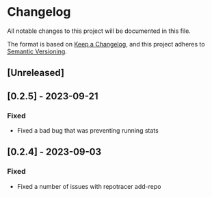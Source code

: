 # Changelog

All notable changes to this project will be documented in this file.

The format is based on [Keep a Changelog](https://keepachangelog.com/en/1.0.0/),
and this project adheres to [Semantic Versioning](https://semver.org/spec/v2.0.0.html).

## [Unreleased]

## [0.2.5] - 2023-09-21

### Fixed

- Fixed a bad bug that was preventing running stats

## [0.2.4] - 2023-09-03

### Fixed

- Fixed a number of issues with repotracer add-repo
